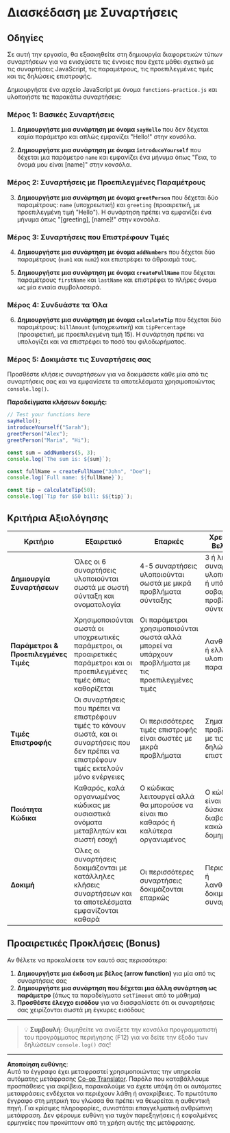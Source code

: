 <!--
CO_OP_TRANSLATOR_METADATA:
{
  "original_hash": "8328f58f4593b4671656ff8f4b2edbd9",
  "translation_date": "2025-10-23T19:55:21+00:00",
  "source_file": "2-js-basics/2-functions-methods/assignment.md",
  "language_code": "el"
}
-->
# Διασκέδαση με Συναρτήσεις

## Οδηγίες

Σε αυτή την εργασία, θα εξασκηθείτε στη δημιουργία διαφορετικών τύπων συναρτήσεων για να ενισχύσετε τις έννοιες που έχετε μάθει σχετικά με τις συναρτήσεις JavaScript, τις παραμέτρους, τις προεπιλεγμένες τιμές και τις δηλώσεις επιστροφής.

Δημιουργήστε ένα αρχείο JavaScript με όνομα `functions-practice.js` και υλοποιήστε τις παρακάτω συναρτήσεις:

### Μέρος 1: Βασικές Συναρτήσεις
1. **Δημιουργήστε μια συνάρτηση με όνομα `sayHello`** που δεν δέχεται καμία παράμετρο και απλώς εμφανίζει "Hello!" στην κονσόλα.

2. **Δημιουργήστε μια συνάρτηση με όνομα `introduceYourself`** που δέχεται μια παράμετρο `name` και εμφανίζει ένα μήνυμα όπως "Γεια, το όνομά μου είναι [name]" στην κονσόλα.

### Μέρος 2: Συναρτήσεις με Προεπιλεγμένες Παραμέτρους
3. **Δημιουργήστε μια συνάρτηση με όνομα `greetPerson`** που δέχεται δύο παραμέτρους: `name` (υποχρεωτική) και `greeting` (προαιρετική, με προεπιλεγμένη τιμή "Hello"). Η συνάρτηση πρέπει να εμφανίζει ένα μήνυμα όπως "[greeting], [name]!" στην κονσόλα.

### Μέρος 3: Συναρτήσεις που Επιστρέφουν Τιμές
4. **Δημιουργήστε μια συνάρτηση με όνομα `addNumbers`** που δέχεται δύο παραμέτρους (`num1` και `num2`) και επιστρέφει το άθροισμά τους.

5. **Δημιουργήστε μια συνάρτηση με όνομα `createFullName`** που δέχεται παραμέτρους `firstName` και `lastName` και επιστρέφει το πλήρες όνομα ως μία ενιαία συμβολοσειρά.

### Μέρος 4: Συνδυάστε τα Όλα
6. **Δημιουργήστε μια συνάρτηση με όνομα `calculateTip`** που δέχεται δύο παραμέτρους: `billAmount` (υποχρεωτική) και `tipPercentage` (προαιρετική, με προεπιλεγμένη τιμή 15). Η συνάρτηση πρέπει να υπολογίζει και να επιστρέφει το ποσό του φιλοδωρήματος.

### Μέρος 5: Δοκιμάστε τις Συναρτήσεις σας
Προσθέστε κλήσεις συναρτήσεων για να δοκιμάσετε κάθε μία από τις συναρτήσεις σας και να εμφανίσετε τα αποτελέσματα χρησιμοποιώντας `console.log()`.

**Παραδείγματα κλήσεων δοκιμής:**
```javascript
// Test your functions here
sayHello();
introduceYourself("Sarah");
greetPerson("Alex");
greetPerson("Maria", "Hi");

const sum = addNumbers(5, 3);
console.log(`The sum is: ${sum}`);

const fullName = createFullName("John", "Doe");
console.log(`Full name: ${fullName}`);

const tip = calculateTip(50);
console.log(`Tip for $50 bill: $${tip}`);
```

## Κριτήρια Αξιολόγησης

| Κριτήριο | Εξαιρετικό | Επαρκές | Χρειάζεται Βελτίωση |
| -------- | ---------- | -------- | ------------------- |
| **Δημιουργία Συναρτήσεων** | Όλες οι 6 συναρτήσεις υλοποιούνται σωστά με σωστή σύνταξη και ονοματολογία | 4-5 συναρτήσεις υλοποιούνται σωστά με μικρά προβλήματα σύνταξης | 3 ή λιγότερες συναρτήσεις υλοποιούνται ή υπάρχουν σοβαρά προβλήματα σύνταξης |
| **Παράμετροι & Προεπιλεγμένες Τιμές** | Χρησιμοποιούνται σωστά οι υποχρεωτικές παράμετροι, οι προαιρετικές παράμετροι και οι προεπιλεγμένες τιμές όπως καθορίζεται | Οι παράμετροι χρησιμοποιούνται σωστά αλλά μπορεί να υπάρχουν προβλήματα με τις προεπιλεγμένες τιμές | Λανθασμένη ή ελλιπής υλοποίηση παραμέτρων |
| **Τιμές Επιστροφής** | Οι συναρτήσεις που πρέπει να επιστρέφουν τιμές το κάνουν σωστά, και οι συναρτήσεις που δεν πρέπει να επιστρέφουν τιμές εκτελούν μόνο ενέργειες | Οι περισσότερες τιμές επιστροφής είναι σωστές με μικρά προβλήματα | Σημαντικά προβλήματα με τις δηλώσεις επιστροφής |
| **Ποιότητα Κώδικα** | Καθαρός, καλά οργανωμένος κώδικας με ουσιαστικά ονόματα μεταβλητών και σωστή εσοχή | Ο κώδικας λειτουργεί αλλά θα μπορούσε να είναι πιο καθαρός ή καλύτερα οργανωμένος | Ο κώδικας είναι δύσκολο να διαβαστεί ή κακώς δομημένος |
| **Δοκιμή** | Όλες οι συναρτήσεις δοκιμάζονται με κατάλληλες κλήσεις συναρτήσεων και τα αποτελέσματα εμφανίζονται καθαρά | Οι περισσότερες συναρτήσεις δοκιμάζονται επαρκώς | Περιορισμένη ή λανθασμένη δοκιμή συναρτήσεων |

## Προαιρετικές Προκλήσεις (Bonus)

Αν θέλετε να προκαλέσετε τον εαυτό σας περισσότερο:

1. **Δημιουργήστε μια έκδοση με βέλος (arrow function)** για μία από τις συναρτήσεις σας
2. **Δημιουργήστε μια συνάρτηση που δέχεται μια άλλη συνάρτηση ως παράμετρο** (όπως τα παραδείγματα `setTimeout` από το μάθημα)
3. **Προσθέστε έλεγχο εισόδου** για να διασφαλίσετε ότι οι συναρτήσεις σας χειρίζονται σωστά μη έγκυρες εισόδους

---

> 💡 **Συμβουλή**: Θυμηθείτε να ανοίξετε την κονσόλα προγραμματιστή του προγράμματος περιήγησης (F12) για να δείτε την έξοδο των δηλώσεων `console.log()` σας!

---

**Αποποίηση ευθύνης**:  
Αυτό το έγγραφο έχει μεταφραστεί χρησιμοποιώντας την υπηρεσία αυτόματης μετάφρασης [Co-op Translator](https://github.com/Azure/co-op-translator). Παρόλο που καταβάλλουμε προσπάθειες για ακρίβεια, παρακαλούμε να έχετε υπόψη ότι οι αυτόματες μεταφράσεις ενδέχεται να περιέχουν λάθη ή ανακρίβειες. Το πρωτότυπο έγγραφο στη μητρική του γλώσσα θα πρέπει να θεωρείται η αυθεντική πηγή. Για κρίσιμες πληροφορίες, συνιστάται επαγγελματική ανθρώπινη μετάφραση. Δεν φέρουμε ευθύνη για τυχόν παρεξηγήσεις ή εσφαλμένες ερμηνείες που προκύπτουν από τη χρήση αυτής της μετάφρασης.